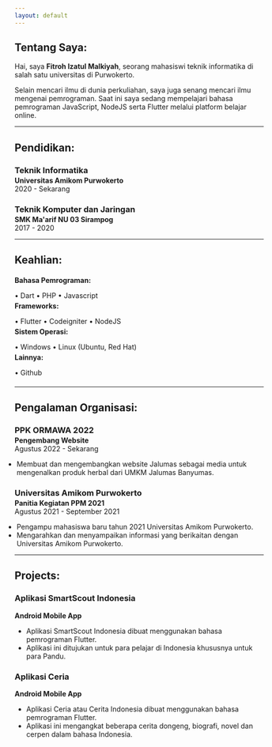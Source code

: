 ```yaml
---
layout: default
---
```

## Tentang Saya:

Hai, saya **Fitroh Izatul Malkiyah**, seorang mahasiswi teknik informatika di salah satu universitas di Purwokerto.

Selain mencari ilmu di dunia perkuliahan, saya juga senang mencari ilmu mengenai pemrograman. Saat ini saya sedang mempelajari bahasa pemrograman JavaScript, NodeJS serta Flutter melalui platform belajar online.

---

## Pendidikan:

<h3 style="margin-bottom:2px;">Teknik Informatika</h3>
<h4 style="margin:0;">Universitas Amikom Purwokerto</h4>
2020 - Sekarang

<h3 style="margin-bottom:2px;">Teknik Komputer dan Jaringan</h3>
<h4 style="margin:0;">SMK Ma'arif NU 03 Sirampog</h4>
2017 - 2020

---

## Keahlian:

<h4 style="margin-bottom:2px;">Bahasa Pemrograman:</h4>
<p style="margin-bottom:4px;">&#x2022; Dart &#x2022; PHP &#x2022; Javascript</p>

<h4 style="margin-bottom:2px; margin-top:2px;">Frameworks:</h4>
<p style="margin-bottom:4px;">&#x2022; Flutter &#x2022; Codeigniter &#x2022; NodeJS</p>

<h4 style="margin-bottom:2px; margin-top:2px;">Sistem Operasi:</h4>
<p style="margin-bottom:4px;">&#x2022; Windows &#x2022; Linux (Ubuntu, Red Hat)</p>

<h4 style="margin-bottom:2px; margin-top:2px;">Lainnya:</h4>
<p style="margin-bottom:20px;">&#x2022; Github</p>

---

## Pengalaman Organisasi:

<h3 style="margin-bottom:2px;">PPK ORMAWA 2022</h3>
<p style="margin:0;"><b>Pengembang Website</b><br>
Agustus 2022 - Sekarang</p>
<ul style="margin-left: -1.4em;">
  <li>Membuat dan mengembangkan website Jalumas sebagai media untuk mengenalkan produk herbal dari UMKM Jalumas Banyumas.</li>
</ul>

<h3 style="margin-bottom:2px;">Universitas Amikom Purwokerto</h3>
<p style="margin:0;"><b>Panitia Kegiatan PPM 2021</b><br>
Agustus 2021 - September 2021</p>
<ul style="margin-left: -1.4em;">
  <li>Pengampu mahasiswa baru tahun 2021 Universitas Amikom Purwokerto.</li>
  <li>Mengarahkan dan menyampaikan informasi yang berikaitan dengan Universitas Amikom Purwokerto.</li>
</ul>

---

## Projects:

<div class="card">
  <h3>Aplikasi SmartScout Indonesia</h3>
  <p><b>Android Mobile App</b></p>
  <ul>
    <li>Aplikasi SmartScout Indonesia dibuat menggunakan bahasa pemrograman Flutter.</li>
    <li>Aplikasi ini ditujukan untuk para pelajar di Indonesia khususnya untuk para Pandu.</li>
  </ul>
  <a href="#"><span class="card-link-spanner"></span></a>
</div>

<div class="card">
  <h3>Aplikasi Ceria</h3>
  <p><b>Android Mobile App</b></p>
  <ul>
    <li>Aplikasi Ceria atau Cerita Indonesia dibuat menggunakan bahasa pemrograman Flutter.</li>
    <li>Aplikasi ini mengangkat beberapa cerita dongeng, biografi, novel dan cerpen dalam bahasa Indonesia.</li>
  </ul>
  <a href="#"><span class="card-link-spanner"></span></a>
</div>